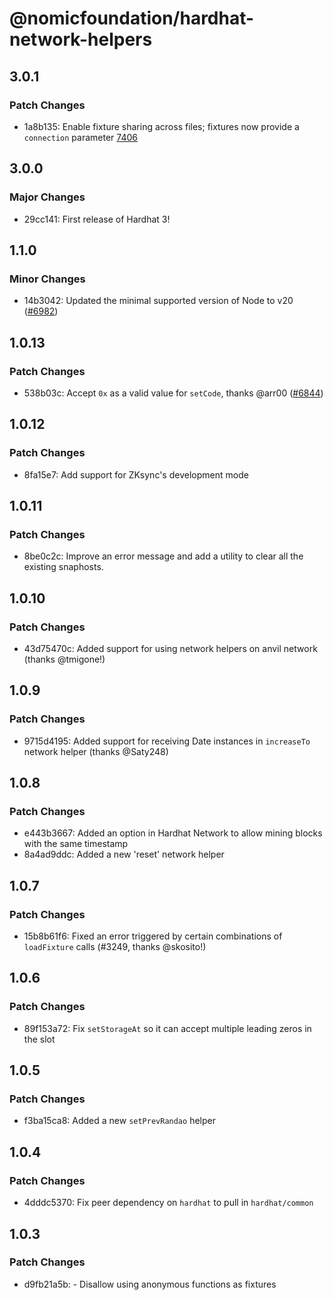 # @nomicfoundation/hardhat-network-helpers

## 3.0.1

### Patch Changes

- 1a8b135: Enable fixture sharing across files; fixtures now provide a `connection` parameter [7406](https://github.com/NomicFoundation/hardhat/pull/7406)

## 3.0.0

### Major Changes

- 29cc141: First release of Hardhat 3!

## 1.1.0

### Minor Changes

- 14b3042: Updated the minimal supported version of Node to v20 ([#6982](https://github.com/NomicFoundation/hardhat/pull/6982))

## 1.0.13

### Patch Changes

- 538b03c: Accept `0x` as a valid value for `setCode`, thanks @arr00 ([#6844](https://github.com/NomicFoundation/hardhat/pull/6844))

## 1.0.12

### Patch Changes

- 8fa15e7: Add support for ZKsync's development mode

## 1.0.11

### Patch Changes

- 8be0c2c: Improve an error message and add a utility to clear all the existing snaphosts.

## 1.0.10

### Patch Changes

- 43d75470c: Added support for using network helpers on anvil network (thanks @tmigone!)

## 1.0.9

### Patch Changes

- 9715d4195: Added support for receiving Date instances in `increaseTo` network helper (thanks @Saty248)

## 1.0.8

### Patch Changes

- e443b3667: Added an option in Hardhat Network to allow mining blocks with the same timestamp
- 8a4ad9ddc: Added a new 'reset' network helper

## 1.0.7

### Patch Changes

- 15b8b61f6: Fixed an error triggered by certain combinations of `loadFixture` calls (#3249, thanks @skosito!)

## 1.0.6

### Patch Changes

- 89f153a72: Fix `setStorageAt` so it can accept multiple leading zeros in the slot

## 1.0.5

### Patch Changes

- f3ba15ca8: Added a new `setPrevRandao` helper

## 1.0.4

### Patch Changes

- 4dddc5370: Fix peer dependency on `hardhat` to pull in `hardhat/common`

## 1.0.3

### Patch Changes

- d9fb21a5b: - Disallow using anonymous functions as fixtures
